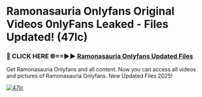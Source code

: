 # Ramonasauria Onlyfans Original Videos 0nlyFans Leaked - Files Updated! (47lc)

<h3>🔴 CLICK HERE 🌐==►► <a href="https://tinyurl.com/ehrbuxhb" rel="nofollow">Ramonasauria Onlyfans Updated Files</a></h3>

Get Ramonasauria Onlyfans and all content. Now you can access all videos and pictures of Ramonasauria Onlyfans. New Updated Files 2025!

[![47lc](https://i.imgur.com/lVYEuWS.gif)](https://tinyurl.com/ehrbuxhb)
